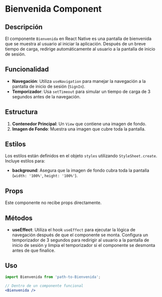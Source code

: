 # Bienvenida Component

## Descripción

El componente `Bienvenida` en React Native es una pantalla de bienvenida que se muestra al usuario al iniciar la aplicación. Después de un breve tiempo de carga, redirige automáticamente al usuario a la pantalla de inicio de sesión.

## Funcionalidad

- **Navegación**: Utiliza `useNavigation` para manejar la navegación a la pantalla de inicio de sesión (`SignIn`).
- **Temporizador**: Usa `setTimeout` para simular un tiempo de carga de 3 segundos antes de la navegación.

## Estructura

1. **Contenedor Principal**: Un `View` que contiene una imagen de fondo.
2. **Imagen de Fondo**: Muestra una imagen que cubre toda la pantalla.

## Estilos

Los estilos están definidos en el objeto `styles` utilizando `StyleSheet.create`. Incluye estilos para:

- **background**: Asegura que la imagen de fondo cubra toda la pantalla (`width: '100%'`, `height: '100%'`).

## Props

Este componente no recibe props directamente.

## Métodos

- **useEffect**: Utiliza el hook `useEffect` para ejecutar la lógica de navegación después de que el componente se monta. Configura un temporizador de 3 segundos para redirigir al usuario a la pantalla de inicio de sesión y limpia el temporizador si el componente se desmonta antes de que finalice.

## Uso

```jsx
import Bienvenida from 'path-to-Bienvenida';

// Dentro de un componente funcional
<Bienvenida />
